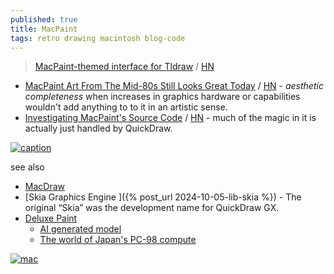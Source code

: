 ```yaml
---
published: true
title: MacPaint
tags: retro drawing macintosh blog-code
---
```

>  [MacPaint-themed interface for Tldraw](https://paint.withdiagram.com/) / [HN](https://news.ycombinator.com/item?id=30508508)

<link rel="shortcut icon" href="https://img.icons8.com/?size=100&id=22195&format=png" type="image/x-icon" />

- [MacPaint Art From The Mid-80s Still Looks Great Today](https://blog.decryption.net.au/posts/macpaint.html) / [HN](https://news.ycombinator.com/item?id=44540402) - _aesthetic completeness_ when  increases in graphics hardware or capabilities wouldn't add anything to to it in an artistic sense.
- [	Investigating MacPaint's Source Code](https://ztoz.blog/posts/macpaint-source-code/) / [HN](https://news.ycombinator.com/item?id=43589156) - much of the magic in it is actually just handled by QuickDraw.


[![caption](https://ztoz.blog/posts/macpaint-source-code/04_applegeisha.gif)](https://ztoz.blog/posts/macpaint-source-code/)

see also
- [MacDraw](https://www.macintoshrepository.org/2204-macdraw)
- [Skia Graphics Engine ]({% post_url 2024-10-05-lib-skia %}) - The original “Skia” was the development name for QuickDraw GX.
- [Deluxe Paint](https://amiga.lychesis.net/applications/DeluxePaint.html)
	- [AI generated model](https://civitai.com/models/875790/amiga-deluxepaint-or-fluxd)
    - [	The world of Japan's PC-98 compute](https://news.ycombinator.com/item?id=44076501)

[![mac](https://blog.decryption.net.au/images/macpaint/mac.png)](https://blog.decryption.net.au/posts/macpaint.html)
